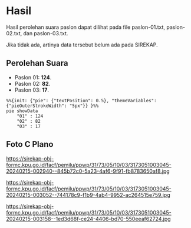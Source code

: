 # Hasil

Hasil perolehan suara paslon dapat dilihat pada file paslon-01.txt, paslon-02.txt, dan paslon-03.txt.

Jika tidak ada, artinya data tersebut belum ada pada SIREKAP.

## Perolehan Suara

 * Paslon 01: **124**.
 * Paslon 02: **82**.
 * Paslon 03: **17**.

```mermaid
%%{init: {"pie": {"textPosition": 0.5}, "themeVariables": {"pieOuterStrokeWidth": "5px"}} }%%
pie showData
    "01" : 124
    "02" : 82
    "03" : 17
```
## Foto C Plano

https://sirekap-obj-formc.kpu.go.id/facf/pemilu/ppwp/31/73/05/10/03/3173051003045-20240215-002940--845b72c0-5a23-4af6-9f91-fb8783650af8.jpg

https://sirekap-obj-formc.kpu.go.id/facf/pemilu/ppwp/31/73/05/10/03/3173051003045-20240215-003052--744178c9-f1b9-4ab4-9952-ac264515e759.jpg

https://sirekap-obj-formc.kpu.go.id/facf/pemilu/ppwp/31/73/05/10/03/3173051003045-20240215-003158--1ed3d68f-ce24-4406-bd70-550eeaf62724.jpg
